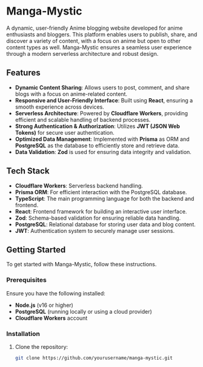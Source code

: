 # Manga-Mystic

A dynamic, user-friendly Anime blogging website developed for anime enthusiasts and bloggers. This platform enables users to publish, share, and discover a variety of content, with a focus on anime but open to other content types as well. Manga-Mystic ensures a seamless user experience through a modern serverless architecture and robust design.

## Features
- **Dynamic Content Sharing**: Allows users to post, comment, and share blogs with a focus on anime-related content.
- **Responsive and User-Friendly Interface**: Built using **React**, ensuring a smooth experience across devices.
- **Serverless Architecture**: Powered by **Cloudflare Workers**, providing efficient and scalable handling of backend processes.
- **Strong Authentication & Authorization**: Utilizes **JWT (JSON Web Tokens)** for secure user authentication.
- **Optimized Data Management**: Implemented with **Prisma** as ORM and **PostgreSQL** as the database to efficiently store and retrieve data.
- **Data Validation**: **Zod** is used for ensuring data integrity and validation.

## Tech Stack
- **Cloudflare Workers**: Serverless backend handling.
- **Prisma ORM**: For efficient interaction with the PostgreSQL database.
- **TypeScript**: The main programming language for both the backend and frontend.
- **React**: Frontend framework for building an interactive user interface.
- **Zod**: Schema-based validation for ensuring reliable data handling.
- **PostgreSQL**: Relational database for storing user data and blog content.
- **JWT**: Authentication system to securely manage user sessions.

## Getting Started

To get started with Manga-Mystic, follow these instructions.

### Prerequisites
Ensure you have the following installed:
- **Node.js** (v16 or higher)
- **PostgreSQL** (running locally or using a cloud provider)
- **Cloudflare Workers** account

### Installation

1. Clone the repository:
   ```bash
   git clone https://github.com/yourusername/manga-mystic.git
